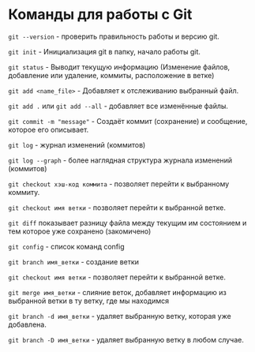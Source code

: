 # Команды для работы с Git

`git --version` - проверить правильность работы и версию git.

`git init` - Инициализация git в папку, начало работы git.

`git status` - Выводит текущую информацию (Изменение файлов, добавление или удаление, коммиты, расположение в ветке)

`git add <name_file>` - Добавляет к отслеживанию выбранный файл.

`git add .` или `git add --all` - добавляет все изменённые файлы.

`git commit -m "message"` - Создаёт коммит (сохранение) и сообщение, которое его описывает.

`git log` - журнал изменений (коммитов)

`git log --graph` - более наглядная структура журнала изменений (коммитов)

`git checkout хэш-код коммита` - позволяет перейти к выбранному коммиту.

`git checkout имя ветки` - позволяет перейти к выбранной ветке.

`git diff` показывает разницу файла между текущим им состоянием и тем которое уже сохранено (закомичено)

`git config` - список команд config

`git branch имя_ветки` - создание ветки

`git checkout имя ветки` - позволяет перейти к выбранной ветке.

`git merge имя_ветки` - слияние веток, добавляет информацию из выбранной ветки в ту ветку, где мы находимся

`git branch -d имя_ветки` - удаляет выбранную ветку, которая уже добавлена.

`git branch -D имя_ветки` - удаляет выбранную ветку в любом случае.
